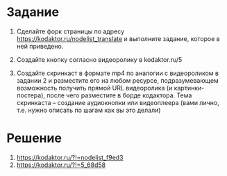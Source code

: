 # Задание

1. Сделайте форк страницы по адресу https://kodaktor.ru/nodelist_translate и выполните задание, которое в ней приведено. 

2. Создайте кнопку согласно видеоролику в kodaktor.ru/5

3. Создайте скринкаст в формате mp4 по аналогии с видеороликом в задании 2 и разместите его на любом ресурсе, подразумевающем возможность получить прямой URL видеоролика (и картинки-постера), после чего разместите в борде кодактора. Тема скринкаста – создание аудиокнопки или видеоплеера (вами лично, т.е. нужно описать по шагам как вы это делали)


# Решение

1. https://kodaktor.ru/?!=nodelist_f9ed3
2. https://kodaktor.ru/?!=5_68d58

